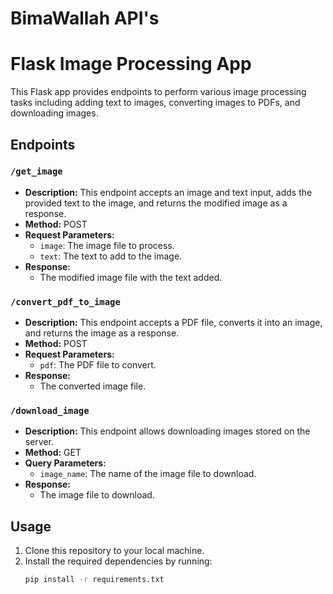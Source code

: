 ﻿# BimaWallah API's
 # Flask Image Processing App

This Flask app provides endpoints to perform various image processing tasks including adding text to images, converting images to PDFs, and downloading images.

## Endpoints

### `/get_image`

- **Description:** This endpoint accepts an image and text input, adds the provided text to the image, and returns the modified image as a response.
- **Method:** POST
- **Request Parameters:**
  - `image`: The image file to process.
  - `text`: The text to add to the image.
- **Response:**
  - The modified image file with the text added.

### `/convert_pdf_to_image`

- **Description:** This endpoint accepts a PDF file, converts it into an image, and returns the image as a response.
- **Method:** POST
- **Request Parameters:**
  - `pdf`: The PDF file to convert.
- **Response:**
  - The converted image file.

### `/download_image`

- **Description:** This endpoint allows downloading images stored on the server.
- **Method:** GET
- **Query Parameters:**
  - `image_name`: The name of the image file to download.
- **Response:**
  - The image file to download.

## Usage

1. Clone this repository to your local machine.
2. Install the required dependencies by running:
   ```bash
   pip install -r requirements.txt

